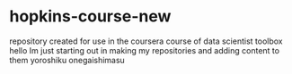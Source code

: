 # hopkins-course-new
repository created for use in the coursera course of data scientist toolbox
hello Im just starting out in making my repositories and adding content to them
yoroshiku onegaishimasu
